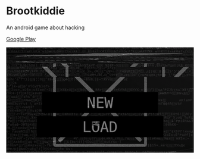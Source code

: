 # Brootkiddie
An android game about hacking

[Google Play](https://play.google.com/store/apps/details?id=ru.cryhards.brootkiddie)

![kek](https://github.com/lunakoly/Brootkiddie/blob/master/images/screen.png)